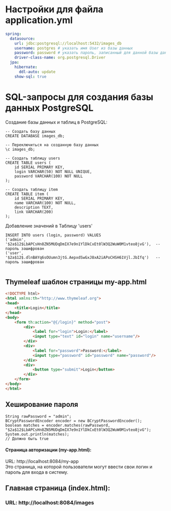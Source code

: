 
# Настройки для файла application.yml

```yml
spring:
  datasource:
    url: jdbc:postgresql://localhost:5432/images_db
    username: postgres # указать имя User из базы данных
    password: password # указать пароль, записанный для данной базы данных
    driver-class-name: org.postgresql.Driver
  jpa:
    hibernate:
      ddl-auto: update
    show-sql: true

```

# SQL-запросы для создания базы данных PostgreSQL

Создание базы данных и таблиц в PostgreSQL:

```
-- Создать базу данных
CREATE DATABASE images_db;

-- Переключиться на созданную базу данных
\c images_db;

-- Создать таблицу users
CREATE TABLE users (
    id SERIAL PRIMARY KEY,
    login VARCHAR(50) NOT NULL UNIQUE,
    password VARCHAR(100) NOT NULL    
);

-- Создать таблицу item
CREATE TABLE item (
    id SERIAL PRIMARY KEY,
    name VARCHAR(100) NOT NULL,
    description TEXT,
    link VARCHAR(200)
);

```

Добавление значений в Таблицу 'users'
```
INSERT INTO users (login, password) VALUES
('admin', '$2a$12$LbAPCsHn8ZN5MUDqDmIX7e9n1YlDkCxEt0lW3Q2WuW0M1vteo8jvG'),  -- пароль зашифрован
('user', '$2a$12$.dlnBAYq6sOUumn3jtG.AepxdSwGxJ8xA2iAPoCHSH61Vjl.JbIfq')   -- пароль зашифрован


```

## Thymeleaf шаблон страницы my-app.html

```html
<!DOCTYPE html>
<html xmlns:th="http://www.thymeleaf.org">
<head>
    <title>Login</title>
</head>
<body>
    <form th:action="@{/login}" method="post">
        <div>
            <label for="login">Login:</label>
            <input type="text" id="login" name="username"/>
        </div>
        <div>
            <label for="password">Password:</label>
            <input type="password" id="password" name="password"/>
        </div>
        <div>
            <button type="submit">Login</button>
        </div>
    </form>
</body>
</html>

```

## Хеширование пароля

```
String rawPassword = "admin";
BCryptPasswordEncoder encoder = new BCryptPasswordEncoder();
boolean matches = encoder.matches(rawPassword, "$2a$12$LbAPCsHn8ZN5MUDqDmIX7e9n1YlDkCxEt0lW3Q2WuW0M1vteo8jvG");
System.out.println(matches); 
// Должно быть true

```

#### Страница авторизации (my-app.html):

URL: http://localhost:8084/my-app <br>
Это страница, на которой пользователи могут ввести свои логин и пароль для входа в систему.


## Главная страница (index.html):

### URL: http://localhost:8084/images

<br><br>